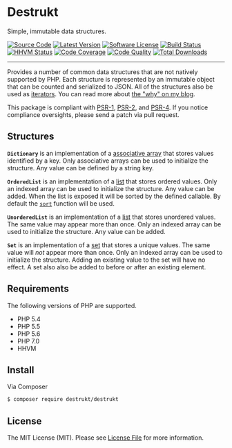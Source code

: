 # Destrukt

Simple, immutable data structures.

[![Source Code](http://img.shields.io/badge/source-destruktphp/destrukt.svg)](https://github.com/destruktphp/destrukt)
[![Latest Version](https://img.shields.io/github/release/destruktphp/destrukt.svg)](https://github.com/destruktphp/destrukt/releases)
[![Software License](https://img.shields.io/badge/license-MIT-brightgreen.svg)](https://github.com/destruktphp/destrukt/blob/master/LICENSE)
[![Build Status](https://img.shields.io/travis/destruktphp/destrukt/master.svg)](https://travis-ci.org/destruktphp/destrukt)
[![HHVM Status](https://img.shields.io/hhvm/destrukt/destrukt.svg)](http://hhvm.h4cc.de/package/destrukt/destrukt)
[![Code Coverage](https://img.shields.io/scrutinizer/coverage/g/destruktphp/destrukt.svg)](https://scrutinizer-ci.com/g/destruktphp/destrukt/?branch=master)
[![Code Quality](https://img.shields.io/scrutinizer/quality/g/destruktphp/destrukt.svg)](https://scrutinizer-ci.com/g/destruktphp/destrukt/?branch=master)
[![Total Downloads](https://img.shields.io/packagist/dt/destrukt/destrukt.svg)](https://packagist.org/packages/destrukt/destrukt)

---

Provides a number of common data structures that are not natively supported by PHP.
Each structure is represented by an immutable object that can be counted and
serialized to JSON. All of the structures also be used as [iterators][php-iterator].
You can read more about [the "why" on my blog][blog-post].

[php-iterator]: http://php.net/manual/en/class.iterator.php
[blog-post]: http://shadowhand.me/immutable-data-structures-in-php/

This package is compliant with [PSR-1][], [PSR-2][], and [PSR-4][]. If you notice
compliance oversights, please send a patch via pull request.

[PSR-1]: https://github.com/php-fig/fig-standards/blob/master/accepted/PSR-1-basic-coding-standard.md
[PSR-2]: https://github.com/php-fig/fig-standards/blob/master/accepted/PSR-2-coding-style-guide.md
[PSR-4]: https://github.com/php-fig/fig-standards/blob/master/accepted/PSR-4-autoloader.md

## Structures

**`Dictionary`** is an implementation of a [associative array][wiki-dict] that
stores values identified by a key. Only associative arrays can be used to
initialize the structure. Any value can be defined by a string key.

**`OrderedList`** is an implementation of a [list][wiki-list] that stores ordered
values. Only an indexed array can be used to initialize the structure. Any value
can be added. When the list is exposed it will be sorted by the defined callable.
By default the [`sort`][php-sort] function will be used.

**`UnorderedList`** is an implementation of a [list][wiki-list] that stores
unordered values. The same value may appear more than once. Only an indexed array
can be used to initialize the structure. Any value can be added.

**`Set`** is an implementation of a [set][wiki-set] that stores a unique values.
The same value will *not* appear more than once. Only an indexed array can be used
to initialize the structure. Adding an existing value to the set will have no effect.
A set also also be added to before or after an existing element.

[wiki-dict]: https://en.wikipedia.org/wiki/Associative_array
[wiki-list]: https://en.wikipedia.org/wiki/List_(abstract_data_type)
[wiki-set]: https://en.wikipedia.org/wiki/Set_(abstract_data_type)

[php-sort]: http://php.net/sort

## Requirements

The following versions of PHP are supported.

* PHP 5.4
* PHP 5.5
* PHP 5.6
* PHP 7.0
* HHVM

## Install

Via Composer

```bash
$ composer require destrukt/destrukt
```

## License

The MIT License (MIT). Please see [License File](LICENSE) for more information.
